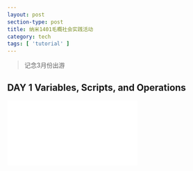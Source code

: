```yaml
---
layout: post
section-type: post
title: 纳米1401毛概社会实践活动
category: tech
tags: [ 'tutorial' ]
---
```

>记念3月份出游

## DAY 1 Variables, Scripts, and Operations


![123](/img/posts/1/1.pdf)